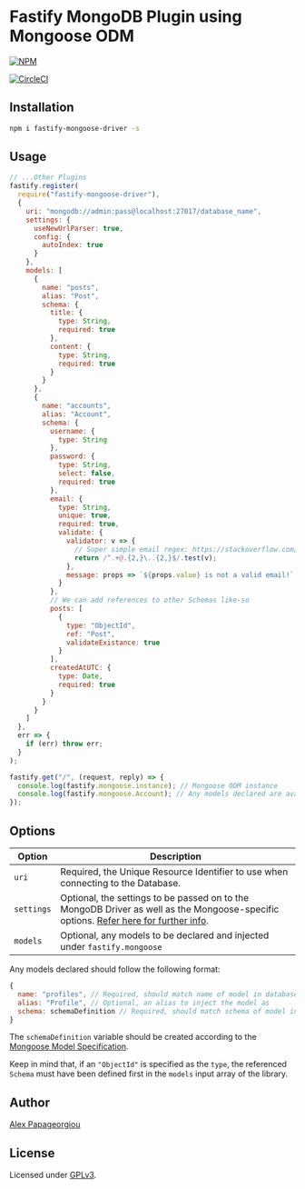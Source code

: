 # Fastify MongoDB Plugin using Mongoose ODM

[![NPM](https://nodei.co/npm/fastify-mongoose-driver.png?downloads=true&downloadRank=true&stars=true)](https://nodei.co/npm/fastify-mongoose-driver/)

[![CircleCI](https://circleci.com/gh/alex-ppg/fastify-mongoose.svg?style=svg)](https://circleci.com/gh/alex-ppg/fastify-mongoose)

## Installation

```bash
npm i fastify-mongoose-driver -s
```

## Usage

```javascript
// ...Other Plugins
fastify.register(
  require("fastify-mongoose-driver"),
  {
    uri: "mongodb://admin:pass@localhost:27017/database_name",
    settings: {
      useNewUrlParser: true,
      config: {
        autoIndex: true
      }
    },
    models: [
      {
        name: "posts",
        alias: "Post",
        schema: {
          title: {
            type: String,
            required: true
          },
          content: {
            type: String,
            required: true
          }
        }
      },
      {
        name: "accounts",
        alias: "Account",
        schema: {
          username: {
            type: String
          },
          password: {
            type: String,
            select: false,
            required: true
          },
          email: {
            type: String,
            unique: true,
            required: true,
            validate: {
              validator: v => {
                // Super simple email regex: https://stackoverflow.com/a/4964763/7028187
                return /^.+@.{2,}\..{2,}$/.test(v);
              },
              message: props => `${props.value} is not a valid email!`
            }
          },
          // We can add references to other Schemas like-so
          posts: [
            {
              type: "ObjectId",
              ref: "Post",
              validateExistance: true
            }
          ],
          createdAtUTC: {
            type: Date,
            required: true
          }
        }
      }
    ]
  },
  err => {
    if (err) throw err;
  }
);

fastify.get("/", (request, reply) => {
  console.log(fastify.mongoose.instance); // Mongoose ODM instance
  console.log(fastify.mongoose.Account); // Any models declared are available here
});
```

## Options

| Option     | Description                                                                                                                                                                                           |
| ---------- | ----------------------------------------------------------------------------------------------------------------------------------------------------------------------------------------------------- |
| `uri`      | Required, the Unique Resource Identifier to use when connecting to the Database.                                                                                                                      |
| `settings` | Optional, the settings to be passed on to the MongoDB Driver as well as the Mongoose-specific options. [Refer here for further info](https://mongoosejs.com/docs/api.html#mongoose_Mongoose-connect). |
| `models`   | Optional, any models to be declared and injected under `fastify.mongoose`                                                                                                                             |

Any models declared should follow the following format:

```javascript
{
  name: "profiles", // Required, should match name of model in database
  alias: "Profile", // Optional, an alias to inject the model as
  schema: schemaDefinition // Required, should match schema of model in database
}
```

The `schemaDefinition` variable should be created according to the [Mongoose Model Specification](https://mongoosejs.com/docs/schematypes.html).

Keep in mind that, if an `"ObjectId"` is specified as the `type`, the referenced `Schema` must have been defined first in the `models` input array of the library.

## Author

[Alex Papageorgiou](alex.ppg@pm.me)

## License

Licensed under [GPLv3](./LICENSE).
